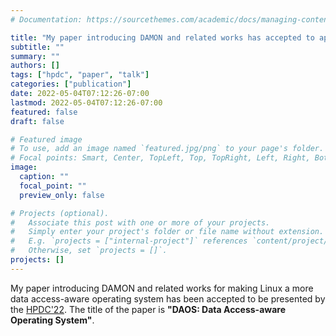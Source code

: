 ```yaml
---
# Documentation: https://sourcethemes.com/academic/docs/managing-content/

title: "My paper introducing DAMON and related works has accepted to appear in the HPDC 2022"
subtitle: ""
summary: ""
authors: []
tags: ["hpdc", "paper", "talk"]
categories: ["publication"]
date: 2022-05-04T07:12:26-07:00
lastmod: 2022-05-04T07:12:26-07:00
featured: false
draft: false

# Featured image
# To use, add an image named `featured.jpg/png` to your page's folder.
# Focal points: Smart, Center, TopLeft, Top, TopRight, Left, Right, BottomLeft, Bottom, BottomRight.
image:
  caption: ""
  focal_point: ""
  preview_only: false

# Projects (optional).
#   Associate this post with one or more of your projects.
#   Simply enter your project's folder or file name without extension.
#   E.g. `projects = ["internal-project"]` references `content/project/deep-learning/index.md`.
#   Otherwise, set `projects = []`.
projects: []
---
```


My paper introducing DAMON and related works for making Linux a more data
access-aware operating system has been accepted to be presented by the
[HPDC'22](https://www.hpdc.org/2022/program/accepted/).  The title of the paper
is __"DAOS: Data Access-aware Operating System"__.

